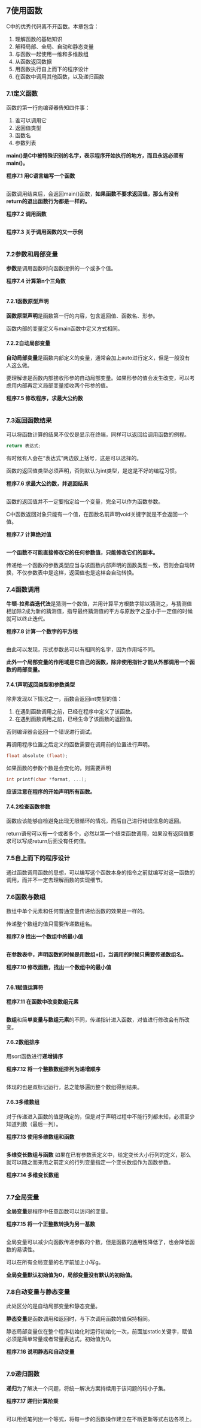 ## 7使用函数
C中的优秀代码离不开函数。本章包含：

1. 理解函数的基础知识
2. 解释局部、全局、自动和静态变量
3. 与函数一起使用一维和多维数组
4. 从函数返回数据
5. 用函数执行自上而下的程序设计
6. 在函数中调用其他函数，以及递归函数

### 7.1定义函数
函数的第一行向编译器告知四件事：

1. 谁可以调用它
2. 返回值类型
3. 函数名
4. 参数列表

**main()是C中被特殊识别的名字，表示程序开始执行的地方，而且永远必须有main()。**

**程序7.1 用C语言编写一个函数**


```c++

```


函数调用结束后，会返回main()函数，**如果函数不要求返回值，那么有没有return的退出函数行为都是一样的。**

**程序7.2 调用函数**

```c++

```



**程序7.3 关于调用函数的又一示例**

```c++

```
### 7.2参数和局部变量

**参数**是调用函数时向函数提供的一个或多个值。

**程序7.4 计算第n个三角数**

```c++

```
#### 7.2.1函数原型声明
**函数原型声明**是函数第一行的内容，包含返回值、函数名、形参。

函数内部的变量定义与main函数中定义方式相同。



#### 7.2.2自动局部变量
**自动局部变量**是函数内部定义的变量，通常会加上auto进行定义，但是一般没有人这么做。

要理解谁是函数内部接收形参的自动局部变量。如果形参的值会发生改变，可以考虑用内部再定义局部变量接收两个形参的值。

**程序7.5 修改程序，求最大公约数**

```c++

```

### 7.3返回函数结果
可以将函数计算的结果不仅仅是显示在终端，同样可以返回给调用函数的例程。

```c++
return 表达式;
```

有时候有人会在“表达式”两边放上括号，这是可以选择的。

函数的返回值类型必须声明，否则默认为int类型，是这是不好的编程习惯。

**程序7.6 求最大公约数，并返回结果**

```c++

```

函数的返回值并不一定要指定给一个变量，完全可以作为函数参数。

C中函数返回对象只能有一个值，在函数名前声明void关键字就是不会返回一个值。

**程序7.7 计算绝对值**

```c++

```

**一个函数不可能直接修改它的任何参数值，只能修改它们的副本。**

传递给一个函数的参数类型应当与该函数内部声明的函数类型一致，否则会自动转换，不仅参数表中是这样，返回值也是这样会自动转换。


### 7.4函数调用

**牛顿-拉弗森迭代法**是猜测一个数值，并用计算平方根数字除以猜测之，与猜测值相加除2成为新的猜测值，指导最终猜测值的平方与原数字之差小于一定值的时候就可以终止迭代。


**程序7.8 计算一个数字的平方根**

```c++

```

由此可以发现，形式参数总可以有相同的名字，因为作用域不同。

**此外一个局部变量的作用域是它自己的函数，除非使用指针才能从外部调用一个函数的局部变量。**

#### 7.4.1声明返回类型和参数类型

除非发现以下情况之一，函数会返回int类型的值：

1. 在遇到函数调用之前，已经在程序中定义了该函数。
2. 在遇到函数调用之前，已经生命了该函数的返回值。

否则编译器会返回一个错误进行调试。


再调用程序位置之后定义的函数需要在调用前的位置进行声明。

```c++
float absolute (float);
```

如果函数的参数个数是会变化的，则需要声明

```c++
int printf(char *format, ...);
```

**应该注意在程序的开始声明所有函数。**


#### 7.4.2检查函数参数
函数应该能够自检避免出现无限循环的情况，而后自己进行错误信息的返回。

return语句可以有一个或者多个，必然以第一个结束函数调用，如果没有返回值要求可以写成return后面没有任何值。


### 7.5自上而下的程序设计
通过函数调用函数的思想，可以编写这个函数本身的指令之前就编写对这一函数的调用，而并不一定去理解函数的实现细节。


### 7.6函数与数组
数组中单个元素和任何普通变量传递给函数的效果是一样的。

传递整个数组的值只需要传递数组名。

**程序7.9 找出一个数组中的最小值**

```c++

```

**在参数表中，声明函数的时候是用数组+[]，当调用的时候只需要传递数组名。**


**程序7.10 修改函数，找出一个数组中的最小值**

```c++

```

#### 7.6.1赋值运算符
**程序7.11 在函数中改变数组元素**

```c++

```

**数组**和简**单变量与数组元素**的不同，传递指针进入函数，对值进行修改会有所改变。


#### 7.6.2数组排序

用sort函数进行**递增排序**

**程序7.12 将一个整数数组排列为递增顺序**

```c++

```
体现的也是双标记运行，总之能够遍历整个数组得到结果。


#### 7.6.3多维数组
对于传递进入函数的值是确定的，但是对于声明过程中不能行列都未知，必须至少知道列数（最后一列）。


**程序7.13 使用多维数组和函数**

```c++

```


**多维变长数组与函数**
如果在已有参数表定义中，给定变长大小行列的定义，那么就可以随之而来用之前定义的行列变量指定一个变长数组作为函数参数。

**程序7.14 多维变长数组**

```c++

```

### 7.7全局变量
**全局变量**是程序中任意函数可以访问的变量。

**程序7.15 将一个正整数转换为另一基数**

```c++

```

全局变量可以减少向函数传递参数的个数，但是函数的通用性降低了，也会降低函数的易读性。

可以在所有全局变量的名字前加上小写g。

**全局变量默认初始值为0，局部变量没有默认的初始值。**

### 7.8自动变量与静态变量
此处区分的是自动局部变量和静态变量。

**静态变量**是函数调用和返回时，与下次调用函数的值保持相同。

静态局部变量仅在整个程序初始化时运行初始化一次，前面加static关键字，赋值必须是简单常量或者常量表达式，初始值为0。

**程序7.16 说明静态和自动变量**

```c++

```

### 7.9递归函数
**递归**为了解决一个问题，将统一解决方案持续用于该问题的较小子集。

**程序7.17 递归计算阶乘**

```c++

```

可以用纸笔列出一个等式，将每一步的函数操作建立在不断更新等式右边各项上。



